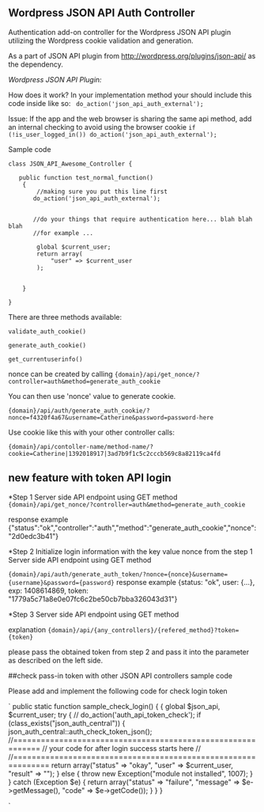 ## Wordpress JSON API Auth Controller

Authentication add-on controller for the Wordpress JSON API plugin utilizing the Wordpress cookie validation and generation.

As a part of JSON API plugin from http://wordpress.org/plugins/json-api/ as the dependency.

*Wordpress JSON API Plugin:*

How does it work?
In your implementation method your should include this code inside like so:
` do_action('json_api_auth_external');`

Issue:
If the app and the web browser is sharing the same api method, add an internal checking to avoid using the browser cookie
`if (!is_user_logged_in()) do_action('json_api_auth_external');`


Sample code

	class JSON_API_Awesome_Controller {
	
	   public function test_normal_function()
	    {
	        //making sure you put this line first
	       do_action('json_api_auth_external');
	       
	       
	       //do your things that require authentication here... blah blah blah
	       //for example ... 
	       
	        global $current_user;
	        return array(
	            "user" => $current_user
	        );
	        
	        
	    }
	    
	}

There are three methods available: 

`validate_auth_cookie()`
	
`generate_auth_cookie()`

`get_currentuserinfo()`



nonce can be created by calling 
`{domain}/api/get_nonce/?controller=auth&method=generate_auth_cookie`

You can then use 'nonce' value to generate cookie.

`{domain}/api/auth/generate_auth_cookie/?nonce=f4320f4a67&username=Catherine&password=password-here`

Use cookie like this with your other controller calls:

`{domain}/api/contoller-name/method-name/?cookie=Catherine|1392018917|3ad7b9f1c5c2cccb569c8a82119ca4fd`


## new feature with token API login

*Step 1
Server side API endpoint using GET method
`{domain}/api/get_nonce/?controller=auth&method=generate_auth_cookie`

response example
{"status":"ok","controller":"auth","method":"generate_auth_cookie","nonce":"2d0edc3b41"}

*Step 2
Initialize login information with the key value nonce from the step 1
Server side API endpoint using GET method

`{domain}/api/auth/generate_auth_token/?nonce={nonce}&username={username}&password={password}`
response example
{status: "ok", user: {...}, exp: 1408614869, token: "1779a5c71a8e0e07fc6c2be50cb7bba326043d31"}


*Step 3
Server side API endpoint using GET method

explanation
`{domain}/api/{any_controllers}/{refered_method}?token={token}`

please pass the obtained token from step 2 and pass it into the parameter as described on the left side.

##check pass-in token with other JSON API controllers sample code

Please add and implement the following code for check login token

`
        public static function sample_check_login()
        {
            {
                global $json_api, $current_user;
                try {
                    // do_action('auth_api_token_check');
                    if (class_exists("json_auth_central")) {
                        json_auth_central::auth_check_token_json();
                        //============================================================
                        // your code for after login success starts here
                        //
                        //==============================================================
                        return array("status" => "okay", "user" => $current_user, "result" => "");
                    } else {
                        throw new Exception("module not installed", 1007);
                    }
                } catch (Exception $e) {
                    return array("status" => "failure", "message" => $e->getMessage(), "code" => $e->getCode());
                }
            }
        }
        
`
